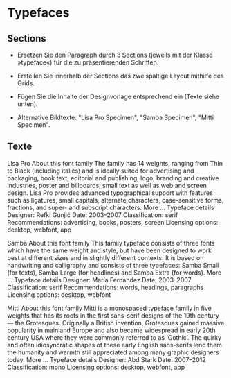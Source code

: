 


# Typefaces



## Sections

* Ersetzen Sie den Paragraph durch 3 Sections (jeweils mit der Klasse
  »typeface«) für die zu präsentierenden Schriften.

* Erstellen Sie innerhalb der Sections das zweispaltige Layout mithilfe des
  Grids.

* Fügen Sie die Inhalte der Designvorlage entsprechend ein (Texte siehe unten).

* Alternative Bildtexte: "Lisa Pro Specimen", "Samba Specimen",
  "Mitti Specimen".



## Texte

Lisa Pro
About this font family
The family has 14 weights, ranging from Thin to Black (including italics) and is ideally suited for advertising and packaging, book text, editorial and publishing, logo, branding and creative industries, poster and billboards, small text as well as web and screen design.
Lisa Pro provides advanced typographical support with features such as ligatures, small capitals, alternate characters, case-sensitive forms, fractions, and super- and subscript characters. More …
Typeface details
Designer: Refki Gunjić
Date: 2003–2007
Classification: serif
Recommendations: advertising, books, posters, screen
Licensing options: desktop, webfont, app

Samba
About this font family
This family typeface consists of three fonts which have the same weight and style, but have been designed to work best at different sizes and in slightly different contexts. It is based on handwriting and calligraphy and consists of three typefaces: Samba Small (for texts), Samba Large (for headlines) and Samba Extra (for words). More …
Typeface details
Designer: María Fernandez
Date: 2003–2007
Classification: serif
Recommendations: words, headings, paragraphs
Licensing options: desktop, webfont

Mitti
About this font family
Mitti is a monospaced typeface family in five weights that has its roots in the first sans-serif designs of the 19th century — the Grotesques. Originally a British invention, Grotesques gained massive popularity in mainland Europe and also became widespread in early 20th century USA where they were commonly referred to as ‘Gothic’. The quirky and often idiosyncratic shapes of these early English sans-serifs lend them the humanity and warmth still appreciated among many graphic designers today. More …
Typeface details
Designer: Abd Stark
Date: 2007–2012
Classification: mono
Licensing options: desktop, webfont, app

